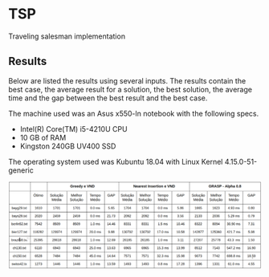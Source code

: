 # TSP
Traveling salesman implementation

## Results
Below are listed the results using several inputs. The results contain the best case, the average result for a solution, the best solution, the average time and the gap between the best result and the best case.

The machine used was an Asus x550-ln notebook with the following specs.
* Intel(R) Core(TM) i5-4210U CPU
* 10 GB of RAM
* Kingston 240GB UV400 SSD

The operating system used was Kubuntu 18.04 with Linux Kernel 4.15.0-51-generic

![](https://raw.githubusercontent.com/caiomcg/TSP/master/images/results.png)
